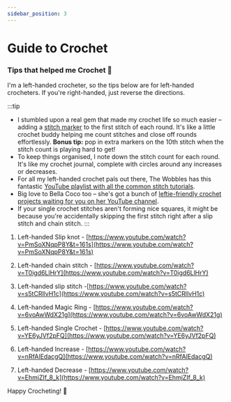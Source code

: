 ```yaml
---
sidebar_position: 3
---
```


# Guide to Crochet

### Tips that helped me Crochet 🧶

I'm a left-handed crocheter, so the tips below are for left-handed crocheters. If you're right-handed, just reverse the directions.

:::tip
- I stumbled upon a real gem that made my crochet life so much easier – adding a [stitch marker](https://www.youtube.com/watch?v=q4Y5AauoQ-U) to the first stitch of each round. It's like a little crochet buddy helping me count stitches and close off rounds effortlessly. <b>Bonus tip:</b> pop in extra markers on the 10th stitch when the stitch count is playing hard to get!
- To keep things organised, I note down the stitch count for each round. It's like my crochet journal, complete with circles around any increases or decreases.
- For all my left-handed crochet pals out there, The Wobbles has this fantastic [YouTube playlist with all the common stitch tutorials](https://www.youtube.com/playlist?list=PLEh6W6iC57uQOF1BYrkmBUbG88kmwB0Ag).
- Big love to Bella Coco too – she's got a bunch of [leftie-friendly crochet projects waiting for you on her YouTube channel](https://www.youtube.com/@bellacococrochet).
- If your single crochet stitches aren't forming nice squares, it might be because you're accidentally skipping the first stitch right after a slip stitch and chain stitch.
:::

1. Left-handed Slip knot - [https://www.youtube.com/watch?v=PmSoXNqpP8Y&t=161s](https://www.youtube.com/watch?v=PmSoXNqpP8Y&t=161s)

2. Left-handed chain stitch - [https://www.youtube.com/watch?v=T0igd6LlHrY](https://www.youtube.com/watch?v=T0igd6LlHrY)

3. Left-handed slip stitch -[https://www.youtube.com/watch?v=s5tCRllvH1c](https://www.youtube.com/watch?v=s5tCRllvH1c)

4. Left-handed Magic Ring - [https://www.youtube.com/watch?v=6voAwWdX21g](https://www.youtube.com/watch?v=6voAwWdX21g)

5. Left-handed Single Crochet - [https://www.youtube.com/watch?v=YE6yJVf2pFQ](https://www.youtube.com/watch?v=YE6yJVf2pFQ)

6. Left-handed Increase - [https://www.youtube.com/watch?v=nRfAlEdacgQ](https://www.youtube.com/watch?v=nRfAlEdacgQ)

6. Left-handed Decrease - [https://www.youtube.com/watch?v=EhmjZIf_8_k](https://www.youtube.com/watch?v=EhmjZIf_8_k)

Happy Crocheting! 🧶